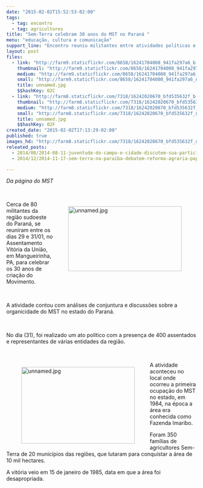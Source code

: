 ```yaml
---
date: "2015-02-02T15:52:53-02:00"
tags:
  - tag: encontro
  - tag: agricultores
title: "Sem-Terra celebram 30 anos do MST no Paraná "
menu: "educação, cultura e comunicação"
support_line: "Encontro reuniu militantes entre atividades políticas e culturais "
layout: post
files:
  - link: "http://farm9.staticflickr.com/8658/16241704008_941fa297a6_b.jpg"
    thumbnail: "http://farm9.staticflickr.com/8658/16241704008_941fa297a6_t.jpg"
    medium: "http://farm9.staticflickr.com/8658/16241704008_941fa297a6_z.jpg"
    small: "http://farm9.staticflickr.com/8658/16241704008_941fa297a6_n.jpg"
    title: unnamed.jpg
    $$hashKey: 02C
  - link: "http://farm8.staticflickr.com/7318/16242020670_bfd535632f_b.jpg"
    thumbnail: "http://farm8.staticflickr.com/7318/16242020670_bfd535632f_t.jpg"
    medium: "http://farm8.staticflickr.com/7318/16242020670_bfd535632f_z.jpg"
    small: "http://farm8.staticflickr.com/7318/16242020670_bfd535632f_n.jpg"
    title: unnamed.jpg
    $$hashKey: 02F
created_date: "2015-02-02T17:13:29-02:00"
published: true
images_hd: "http://farm8.staticflickr.com/7318/16242020670_bfd535632f_n.jpg"
releated_posts:
  - 2014/08/2014-08-11-juventude-do-campo-e-cidade-discutem-sua-participacao-nas-lutas-populares.md
  - 2014/12/2014-11-17-sem-terra-na-paraiba-debatem-reforma-agraria-popular-em-encontro.md

---
```

<p><em>Da p&aacute;gina do MST</em></p>

<p>&nbsp;</p>

<figure class="image" style="float:right"><img alt="unnamed.jpg" height="171" src="http://farm8.staticflickr.com/7318/16242020670_bfd535632f_b.jpg" width="300" />
<figcaption></figcaption>
</figure>

<p>Cerca de 80 militantes da regi&atilde;o sudoeste do Paran&aacute;, se reuniram entre os dias 29 e 31/01, no Assentamento Vit&oacute;ria da Uni&atilde;o, em Mangueirinha, PA, para celebrar os 30 anos de cria&ccedil;&atilde;o do Movimento.</p>

<p>&nbsp;</p>

<p>A atividade contou com an&aacute;lises de conjuntura e discuss&otilde;es sobre a organicidade do MST no estado do Paran&aacute;.</p>

<p>&nbsp;</p>

<p>No dia (31), foi realizado um ato pol&iacute;tico com a presen&ccedil;a de 400 assentados e representantes de v&aacute;rias entidades da regi&atilde;o.</p>

<p>&nbsp;</p>

<figure class="image" style="float:left"><img alt="unnamed.jpg" height="202" src="http://farm9.staticflickr.com/8658/16241704008_941fa297a6_b.jpg" width="300" />
<figcaption></figcaption>
</figure>

<p>A atividade aconteceu no local onde ocorreu a primeira ocupa&ccedil;&atilde;o do MST no estado, em 1984, na &eacute;poca a &aacute;rea era conhecida como Fazenda Imaribo.</p>

<p>Foram 350 fam&iacute;lias de agricultores Sem-Terra de 20 munic&iacute;pios das regi&otilde;es, que lutaram para conquistar a &aacute;rea de 10 mil hectares.</p>

<p>A vit&oacute;ria veio em 15 de janeiro de 1985, data em que a &aacute;rea foi desapropriada.</p>
